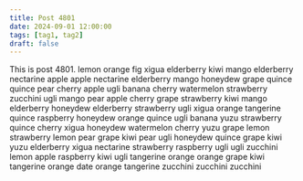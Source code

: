 ```yaml
---
title: Post 4801
date: 2024-09-01 12:00:00
tags: [tag1, tag2]
draft: false
---
```

This is post 4801.
lemon
orange
fig
xigua
elderberry
kiwi
mango
elderberry
nectarine
apple
apple
nectarine
elderberry
mango
honeydew
grape
quince
quince
pear
cherry
apple
ugli
banana
cherry
watermelon
strawberry
zucchini
ugli
mango
pear
apple
cherry
grape
strawberry
kiwi
mango
elderberry
honeydew
elderberry
strawberry
ugli
xigua
orange
tangerine
quince
raspberry
honeydew
orange
quince
ugli
banana
yuzu
strawberry
quince
cherry
xigua
honeydew
watermelon
cherry
yuzu
grape
lemon
strawberry
lemon
pear
grape
kiwi
pear
ugli
honeydew
quince
grape
kiwi
yuzu
elderberry
xigua
nectarine
strawberry
raspberry
ugli
ugli
zucchini
lemon
apple
raspberry
kiwi
ugli
tangerine
orange
orange
grape
kiwi
tangerine
orange
date
orange
tangerine
zucchini
zucchini
zucchini
